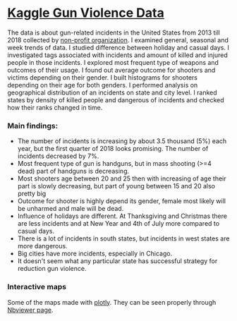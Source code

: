 ﻿# [Kaggle Gun Violence Data](https://www.kaggle.com/jameslko/gun-violence-data)
The data is about gun-related incidents in the United States from 2013 till 2018 collected by [non-profit organization](https://www.gunviolencearchive.org/). I examined general, seasonal and week trends of data. I studied difference between holiday and casual days. I investigated tags associated with incidents and amount of killed and injured people in those incidents. I explored most frequent type of weapons and outcomes of their usage. I found out average outcome for shooters and victims depending on their gender. I built histograms for shooters depending on their age for both genders. I performed analysis on geographical distribution of an incidents on state and city level. I ranked states by density of killed people and dangerous of incidents and checked how their ranks changed in time.
### Main findings:
* The number of incidents is increasing by about 3.5 thousand (5%) each year, but the first quarter of 2018 looks promising. The number of incidents decreased by 7%.
* Most frequent type of gun is handguns, but in mass shooting (>=4 dead) part of handguns is decreasing.
* Most shooters age between 20 and 25 then with increasing of age their part is slowly decreasing, but part of young between 15 and 20 also pretty big
* Outcome for shooter is highly depend its gender, female most likely will be unharmed and male will be dead.
* Influence of holidays are different. At Thanksgiving and Christmas there are less incidents and at New Year and 4th of July more compared to casual days.
* There is a lot of incidents in south states, but incidents in west states are more dangerous.
* Big cities have more incidents, especially in Chicago.
* It doesn't seem what any particular state has successful strategy for reduction gun violence.

### Interactive maps
Some of the maps made with [plotly](https://plot.ly/). They can be seen properly through [Nbviewer page](http://nbviewer.jupyter.org/github/belkasanek/kaggle_gun_violence_data/blob/master/gun_violence_eda.ipynb).
